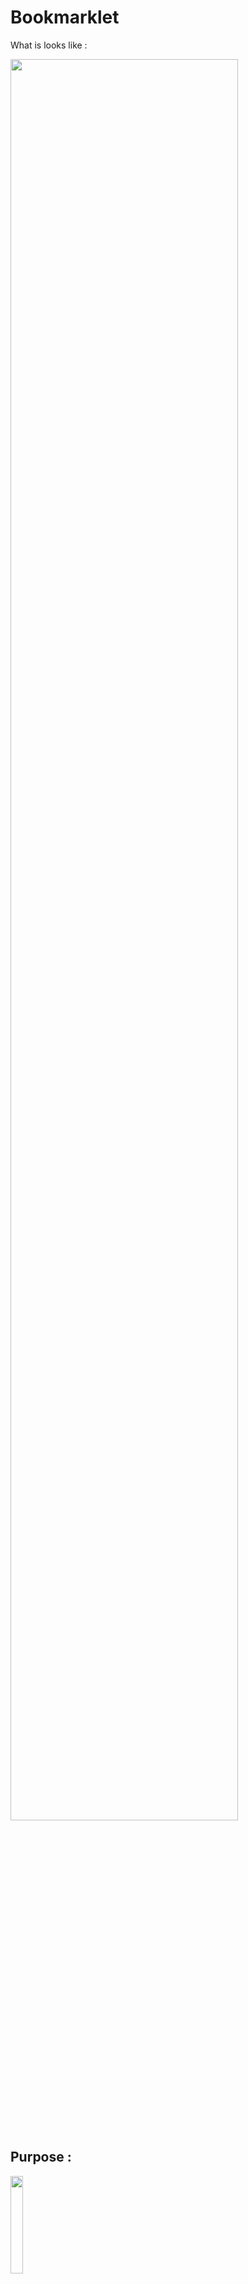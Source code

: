 # Bookmarklet

What is looks like : 

<img src="https://nicocouz.github.io/Bookmarklet/img/readme.jpeg" width="85%">

<br>

## Purpose : 

<img src="https://nicocouz.github.io/Bookmarklet/img/tms.png" width="20%">


- [x] Get the site(s) ID(s)
- [x] Get the container(s) ID(s) + Version(s) called (with href link to the TagCommander deploy tab)
- [x] Get the tag(s) triggered (with href link to the TagCommander Tag)



<img src="https://nicocouz.github.io/Bookmarklet/img/trustco.png" width="20%">

- [x] Get the Privacy ID + Version called (with href link to the TrustCommander deploy tab)


<br>


## How to install : 


> On any website, drag the url in your bookmarklets : 
<br>

<img src="https://nicocouz.github.io/Bookmarklet/img/use1.jpeg" width="40%">
<br>

> Right click on the new bookmarklet, modify the name of it & then add the following code within the URL entry : 

<img src="https://nicocouz.github.io/Bookmarklet/img/use3.jpeg" width="40%">

<br>

`javascript:!function(){if(null===document.querySelector("#myModal")){let e=document.createElement("link");e.href="https://nicocouz.github.io/Bookmarklet/style.css",e.id="Bookmarklet_style",e.rel="stylesheet",e.type="text/css",document.head.appendChild(e);let t=document.createElement("script");t.src="https://nicocouz.github.io/Bookmarklet/main.js",t.id="Bookmarklet_main",document.body.appendChild(t)}else document.getElementById("myModal").remove(),document.getElementById("Bookmarklet_main").remove(),document.getElementById("Bookmarklet_style").remove()}();`


<br>
<br>

Coming soon : 
